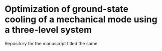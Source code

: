 # Optimization of ground-state cooling of a mechanical mode using a three-level system
 Repository for the manuscript titled the same.
